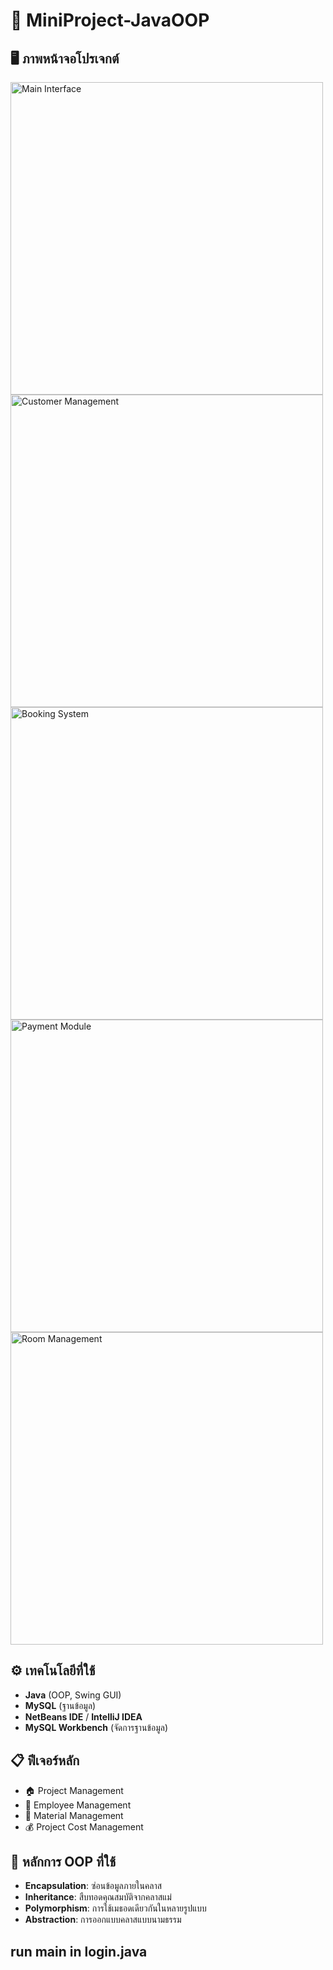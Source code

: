 # 🏨 MiniProject-JavaOOP

## 🖥️ ภาพหน้าจอโปรเจกต์
<img width="500" alt="Main Interface" src="https://github.com/user-attachments/assets/882057d8-4480-4f00-8c64-8d8277638e2b" />  <br>
<img width="500" alt="Customer Management" src="https://github.com/user-attachments/assets/d484134f-9b78-4c8a-8c98-6adccfeb9438" /> <br>
<img width="500" alt="Booking System" src="https://github.com/user-attachments/assets/33d9147f-0169-4a17-b43c-39b660d4e953" /><br>
<img width="500" alt="Payment Module" src="https://github.com/user-attachments/assets/d54bc020-6ee6-49ec-9266-5fd48696cf47" /><br>
<img width="500" alt="Room Management" src="https://github.com/user-attachments/assets/f7aba0c1-1b47-4cb7-afe1-b3ae05b4e2f9" /><br>

## ⚙️ เทคโนโลยีที่ใช้
- **Java** (OOP, Swing GUI)
- **MySQL** (ฐานข้อมูล)
- **NetBeans IDE** / **IntelliJ IDEA**
- **MySQL Workbench** (จัดการฐานข้อมูล)

## 📋 ฟีเจอร์หลัก
- 🏠 Project Management
- 👤 Employee Management
- 📅 Material Management
- 💰 Project Cost Management

## 🧠 หลักการ OOP ที่ใช้
- **Encapsulation**: ซ่อนข้อมูลภายในคลาส
- **Inheritance**: สืบทอดคุณสมบัติจากคลาสแม่
- **Polymorphism**: การใช้เมธอดเดียวกันในหลายรูปแบบ
- **Abstraction**: การออกแบบคลาสแบบนามธรรม

## run main in login.java

